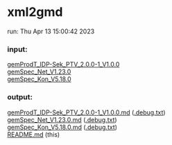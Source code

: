 # xml2gmd

run: Thu Apr 13 15:00:42 2023

### input:

[gemProdT_IDP-Sek_PTV_2.0.0-1_V1.0.0](https://github.com/volkerdoerr/gmd/blob/main/input/gemProdT_IDP-Sek_PTV_2.0.0-1_V1.0.0.html)  
[gemSpec_Net_V1.23.0](https://github.com/volkerdoerr/gmd/blob/main/input/gemSpec_Net_V1.23.0.html)  
[gemSpec_Kon_V5.18.0](https://github.com/volkerdoerr/gmd/blob/main/input/gemSpec_Kon_V5.18.0.html)  

### output:

[gemProdT_IDP-Sek_PTV_2.0.0-1_V1.0.0.md](https://github.com/volkerdoerr/gmd/blob/main/output/gemProdT_IDP-Sek_PTV_2.0.0-1_V1.0.0.md) ([.debug.txt](https://github.com/volkerdoerr/gmd/blob/main/output/gemProdT_IDP-Sek_PTV_2.0.0-1_V1.0.0.debug.txt))  
[gemSpec_Net_V1.23.0.md](https://github.com/volkerdoerr/gmd/blob/main/output/gemSpec_Net_V1.23.0.md) ([.debug.txt](https://github.com/volkerdoerr/gmd/blob/main/output/gemSpec_Net_V1.23.0.debug.txt))  
[gemSpec_Kon_V5.18.0.md](https://github.com/volkerdoerr/gmd/blob/main/output/gemSpec_Kon_V5.18.0.md) ([.debug.txt](https://github.com/volkerdoerr/gmd/blob/main/output/gemSpec_Kon_V5.18.0.debug.txt))  
[README.md](https://github.com/volkerdoerr/gmd/blob/main/README.md) (this)
